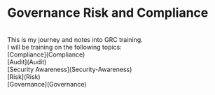# Governance Risk and Compliance
<br>
This is my journey and notes into GRC training.
<br>
I will be training on the following topics:
<br>
[Compliance](Compliance)
<br>
[Audit](Audit)
<br>
[Security Awareness](Security-Awareness)
<br>
[Risk](Risk)
<br>
[Governance](Governance)
<br>
